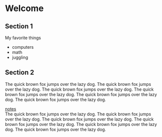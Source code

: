 # Welcome

## Section 1

My favorite things
* computers
* math
* juggling

## Section 2

The quick brown fox jumps over the lazy dog.
The quick brown fox jumps over the lazy dog.
The quick brown fox jumps over the lazy dog.
The quick brown fox jumps over the lazy dog.
The quick brown fox jumps over the lazy dog.
The quick brown fox jumps over the lazy dog.

<div id="container">

<div id="menu">
<a href="notes.html">notes</a>

</div>

<div id="content" >
The quick brown fox jumps over the lazy dog.
The quick brown fox jumps over the lazy dog.
The quick brown fox jumps over the lazy dog.
The quick brown fox jumps over the lazy dog.
The quick brown fox jumps over the lazy dog.
The quick brown fox jumps over the lazy dog.
</div> <!-- content -->
</div> <!-- container -->


